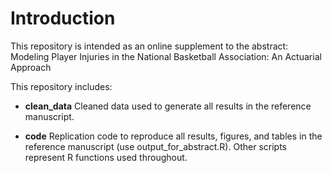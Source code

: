 # Introduction

This repository is intended as an online supplement to the abstract:
Modeling Player Injuries in the National Basketball Association: An Actuarial Approach

This repository includes:

- **clean_data** Cleaned data used to generate all results in the reference manuscript.

- **code** Replication code to reproduce all results, figures, and tables in the reference manuscript (use output_for_abstract.R). Other scripts represent R functions used throughout.

